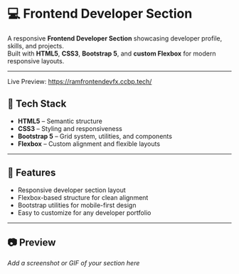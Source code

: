 # 💻 Frontend Developer Section

A responsive **Frontend Developer Section** showcasing developer profile, skills, and projects.  
Built with **HTML5**, **CSS3**, **Bootstrap 5**, and **custom Flexbox** for modern responsive layouts.  

---

Live Preview: https://ramfrontendevfx.ccbp.tech/

## 🚀 Tech Stack
- **HTML5** – Semantic structure  
- **CSS3** – Styling and responsiveness  
- **Bootstrap 5** – Grid system, utilities, and components  
- **Flexbox** – Custom alignment and flexible layouts  

---

## 📌 Features
- Responsive developer section layout  
- Flexbox-based structure for clean alignment  
- Bootstrap utilities for mobile-first design  
- Easy to customize for any developer portfolio  

---

## 📷 Preview
_Add a screenshot or GIF of your section here_  
